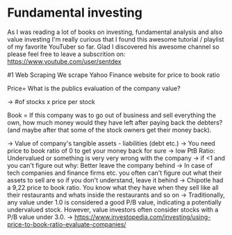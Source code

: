 # Fundamental investing 
As I was reading a lot of books on investing, fundamental analysis and also value investing I'm really curious that I found this awesome 
tutorial / playlist of my favorite YouTuber so far. Glad I discovered his awesome channel so please feel free to leave a subscrition on:
https://www.youtube.com/user/sentdex

#1 Web Scraping 
We scrape Yahoo Finance website for price to book ratio 

Price= What is the publics evaluation of the company value? 

-> #of stocks x price per stock
 
Book = If this company was to go out of business and sell everything the own, how much money
would they have left after paying back the debters? (and maybe after that some of the stock
owners get their money back).  

-> Value of company's tangible assets - liabilities (debt etc.)
-> You need price to book ratio of 0 to get your money back for sure 
-> low PtB Ratio: Undervalued or something is very very wrong with the company
-> if <1 and you can't figure out why: Better leave the company behind
-> In case of tech companies and finance firms etc. you often can't figure out what their 
   assets to sell are so if you don't understand, leave it behind
-> Chipotle had a 9,22 price to book ratio. You know what they have when they sell like all 
   their restaurants and whats inside the restaurants and so on 
-> Traditionally, any value under 1.0 is considered a good P/B value, indicating a potentially undervalued stock. 
   However, value investors often consider stocks with a P/B value under 3.0.
-> https://www.investopedia.com/investing/using-price-to-book-ratio-evaluate-companies/


